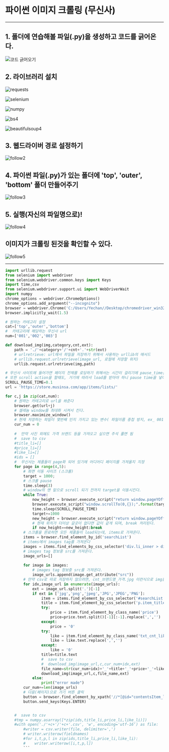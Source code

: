 # 파이썬 이미지 크롤링 (무신사)

***

## 1. 폴더에 연습해볼 파일(.py)을 생성하고 코드를 긁어온다.


![코드 긁어오기](https://user-images.githubusercontent.com/38044331/55089058-2aaf1080-50f0-11e9-91ff-5105f73caa6f.PNG)


## 2. 라이브러리 설치


![requests](https://user-images.githubusercontent.com/38044331/55089091-369ad280-50f0-11e9-8c4f-02218505be30.PNG)


![selenium](https://user-images.githubusercontent.com/38044331/55089113-3ef30d80-50f0-11e9-9ef2-7c70a0240771.PNG)


![numpy](https://user-images.githubusercontent.com/38044331/55089129-44e8ee80-50f0-11e9-995a-e081edd0344f.PNG)


![bs4](https://user-images.githubusercontent.com/38044331/55089153-529e7400-50f0-11e9-913b-6190a5839106.PNG)


![beautifulsoup4](https://user-images.githubusercontent.com/38044331/55089166-57632800-50f0-11e9-97f9-0e8ea48d206d.PNG)


## 3. 웹드라이버 경로 설정하기


![follow2](https://user-images.githubusercontent.com/38044331/55089185-5c27dc00-50f0-11e9-9d2e-857a51f0ca3a.PNG)


## 4. 파이썬 파일(.py)가 있는 폴더에 'top', 'outer', 'bottom' 폴더 만들어주기


![follow3](https://user-images.githubusercontent.com/38044331/55089198-62b65380-50f0-11e9-8d38-2aac382f32c4.PNG)


## 5. 실행(자신의 파일명으로)!


![follow4](https://user-images.githubusercontent.com/38044331/55089217-68139e00-50f0-11e9-97fa-2b1475fad922.PNG)


## 이미지가 크롤링 된것을 확인할 수 있다.


![follow5](https://user-images.githubusercontent.com/38044331/55089230-6f3aac00-50f0-11e9-9b0c-437bd2d34dbf.PNG)

***

```python
import urllib.request
from selenium import webdriver
from selenium.webdriver.common.keys import Keys 
import time,csv
from selenium.webdriver.support.ui import WebDriverWait
import numpy
chrome_options = webdriver.ChromeOptions()
chrome_options.add_argument("--incognito")
browser = webdriver.Chrome('C:/Users/Yechan//Desktop/chromedriver_win32/chromedriver.exe')
browser.implicitly_wait(1.5)

# 원하는 카테고리 설정
cat=['top','outer','bottom']
#  카테고리에 해당하는 무신사 url
num=['001','002','003']

def download_img(img,category,cnt,ext):
    path = './'+category+'/'+cnt+'.'+str(ext)
    # urlretrieve: url에서 파일을 저장하기 위해서 사용하는 urllib의 매서드
    # urllib.request.urlretrieve(image_url, 로컬에 저장할 위치)
    urllib.request.urlretrieve(img,path)

# 무신사 사이트에 들어가면 페이지 전체를 로딩하기 위해서는 시간이 걸리기에 pause_time을 설정해준다.
# 또한 scroll action을 할때도, 거기에 따라서 load를 받아야 하니 pause time을 넣어준다.
SCROLL_PAUSE_TIME=0.1  
url = 'https://store.musinsa.com/app/items/lists/'

for c,j in zip(cat,num):
    # 원하는 카테고리로 url을 쏴준다
    browser.get(url+j)
    # 셀레늄 window를 최대화 시켜서 킨다.
    browser.maximize_window()
    # 현재 저장하는 파일이 몇번째 인지 가지고 있는 변수( 파일이름 중첩 방지, ex_ 001.png 002.png )
    cur_num = 0
        
    #  만약 사진 외에도 가격 브랜드 등을 가져오고 싶으면 주석 풀면 됨
    #  save to csv
    #title_li=[]
    #price_li=[]
    #like_li=[]
    #ids = []
    #  무신사는 제품들이 page화 되어 있기에 어디어디 페이지를 가져올지 지정
    for page in range(4,5):
        # 화면 이동 사이즈 (스크롤)
        target = 1000;
        # 스크롤 pause
        time.sleep(3)
        # window의 맨 밑으로 scroll 되기 전까지 target을 이동시킨다.
        while True:
            now_height = browser.execute_script("return window.pageYOffset;")
            browser.execute_script("window.scrollTo(0,{});".format(target))
            time.sleep(SCROLL_PAUSE_TIME)
            target+=1000
            new_height = browser.execute_script("return window.pageYOffset;")
            # 현재 위치가 더이상 갈곳이 없다면 값이 같게 되며, break 처리된다.
            if now_height==new_height:break
        # 스크롤을 완료하면 모든 제품들이 load되는데, items로 가져온다.
        items = browser.find_element_by_id('searchList')
        # items에서 images tag를 가져온다
        images = items.find_elements_by_css_selector('div.li_inner > div.list_img > a > img[src]')
        # images tag 정보중 src를 가져온다.
        image_urls=[]
        
        for image in images:
            # images tag 정보중 src를 가져온다.
            image_urls.append(image.get_attribute("src"))
        # 만약 csv로 따로 저장하지 않으려면, cnt_브랜드명_가격.jpg 이런식으로 img를 저장시킨다.
        for idx,image_url in enumerate(image_urls):
            ext = image_url.split('.')[-1]
            if ext in ['jpg','png','jpeg','JPG','JPEG','PNG']:
                item = items.find_element_by_css_selector('#searchList > li:nth-child('+str(idx+1)+') > div.li_inner > div.article_info')
                title = item.find_element_by_css_selector('p.item_title > a')
                try:
                    price = item.find_element_by_class_name('price')
                    price=price.text.split()[-1][:-1].replace(',','')
                except:
                    price = '0'
                try:
                    like = item.find_element_by_class_name('txt_cnt_like')
                    like = like.text.replace(',','')
                except:
                    like = '0'
                title=title.text
                #  save to csv
                #  download_img(image_url,c,cur_num+idx,ext)
                file_name=str(cur_num+idx)+'_'+title+'_'+price+'_'+like
                download_img(image_url,c,file_name,ext)  
            else:
                print("error made")
        cur_num+=len(image_urls)
        # 다음(페이지)으로 가기 버튼 클릭
        button = browser.find_element_by_xpath('//*[@id="contentsItem_list"]/div[2]/div[5]/div/div/a['+str(page)+']')
        button.send_keys(Keys.ENTER)


    #  save to csv
    #tmp = numpy.asarray([*zip(ids,title_li,price_li,like_li)])
    #with open('./'+c+'/'+c+'.csv', 'w', encoding='utf-16') as file:
        #writer = csv.writer(file, delimiter=',')
        # writer.writerow(fieldnames)
        #for i,t,p,l in zip(ids,title_li,price_li,like_li):
        #    writer.writerow([i,t,p,l])
        ```
